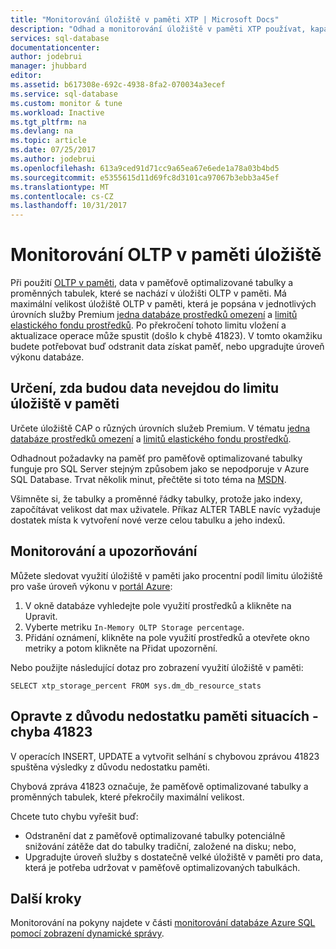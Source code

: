 ```yaml
---
title: "Monitorování úložiště v paměti XTP | Microsoft Docs"
description: "Odhad a monitorování úložiště v paměti XTP používat, kapacity; Vyřešte chyby kapacity 41823"
services: sql-database
documentationcenter: 
author: jodebrui
manager: jhubbard
editor: 
ms.assetid: b617308e-692c-4938-8fa2-070034a3ecef
ms.service: sql-database
ms.custom: monitor & tune
ms.workload: Inactive
ms.tgt_pltfrm: na
ms.devlang: na
ms.topic: article
ms.date: 07/25/2017
ms.author: jodebrui
ms.openlocfilehash: 613a9ced91d71cc9a65ea67e6ede1a78a03b4bd5
ms.sourcegitcommit: e5355615d11d69fc8d3101ca97067b3ebb3a45ef
ms.translationtype: MT
ms.contentlocale: cs-CZ
ms.lasthandoff: 10/31/2017
---
```

# <a name="monitor-in-memory-oltp-storage"></a>Monitorování OLTP v paměti úložiště
Při použití [OLTP v paměti](sql-database-in-memory.md), data v paměťově optimalizované tabulky a proměnných tabulek, které se nachází v úložišti OLTP v paměti. Má maximální velikost úložiště OLTP v paměti, která je popsána v jednotlivých úrovních služby Premium [jedna databáze prostředků omezení](sql-database-resource-limits.md#single-database-storage-sizes-and-performance-levels) a [limitů elastického fondu prostředků](sql-database-resource-limits.md#elastic-pool-change-storage-size). Po překročení tohoto limitu vložení a aktualizace operace může spustit (došlo k chybě 41823). V tomto okamžiku budete potřebovat buď odstranit data získat paměť, nebo upgradujte úroveň výkonu databáze.

## <a name="determine-whether-data-will-fit-within-the-in-memory-storage-cap"></a>Určení, zda budou data nevejdou do limitu úložiště v paměti
Určete úložiště CAP o různých úrovních služeb Premium. V tématu [jedna databáze prostředků omezení](sql-database-resource-limits.md#single-database-storage-sizes-and-performance-levels) a [limitů elastického fondu prostředků](sql-database-resource-limits.md#elastic-pool-change-storage-size).

Odhadnout požadavky na paměť pro paměťově optimalizované tabulky funguje pro SQL Server stejným způsobem jako se nepodporuje v Azure SQL Database. Trvat několik minut, přečtěte si toto téma na [MSDN](https://msdn.microsoft.com/library/dn282389.aspx).

Všimněte si, že tabulky a proměnné řádky tabulky, protože jako indexy, započítávat velikost dat max uživatele. Příkaz ALTER TABLE navíc vyžaduje dostatek místa k vytvoření nové verze celou tabulku a jeho indexů.

## <a name="monitoring-and-alerting"></a>Monitorování a upozorňování
Můžete sledovat využití úložiště v paměti jako procentní podíl limitu úložiště pro vaše úroveň výkonu v [portál Azure](https://portal.azure.com/): 

1. V okně databáze vyhledejte pole využití prostředků a klikněte na Upravit.
2. Vyberte metriku `In-Memory OLTP Storage percentage`.
3. Přidání oznámení, klikněte na pole využití prostředků a otevřete okno metriky a potom klikněte na Přidat upozornění.

Nebo použijte následující dotaz pro zobrazení využití úložiště v paměti:

    SELECT xtp_storage_percent FROM sys.dm_db_resource_stats


## <a name="correct-out-of-memory-situations---error-41823"></a>Opravte z důvodu nedostatku paměti situacích - chyba 41823
V operacích INSERT, UPDATE a vytvořit selhání s chybovou zprávou 41823 spuštěna výsledky z důvodu nedostatku paměti.

Chybová zpráva 41823 označuje, že paměťově optimalizované tabulky a proměnných tabulek, které překročily maximální velikost.

Chcete tuto chybu vyřešit buď:

* Odstranění dat z paměťově optimalizované tabulky potenciálně snižování zátěže dat do tabulky tradiční, založené na disku; nebo,
* Upgradujte úroveň služby s dostatečně velké úložiště v paměti pro data, která je potřeba udržovat v paměťově optimalizovaných tabulkách.

## <a name="next-steps"></a>Další kroky
Monitorování na pokyny najdete v části [monitorování databáze Azure SQL pomocí zobrazení dynamické správy](sql-database-monitoring-with-dmvs.md).
